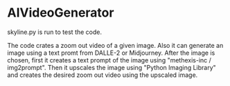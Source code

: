 # AIVideoGenerator

skyline.py is run to test the code.

The code crates a zoom out video of a given image. Also it can generate an image using a text promt from DALLE-2 or Midjourney. After the image is chosen, first it creates a text prompt of the image using "methexis-inc / img2prompt". Then it upscales the image using "Python Imaging Library" and creates the desired zoom out video using the upscaled image.

